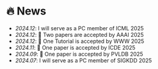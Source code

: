 # 🔥 News
- *2024.12*: I will serve as a PC member of ICML 2025
- *2024.12*: 🎉 Two papers are accepted by AAAI 2025
- *2024.12*: 🎉 One Tutorial is accepted by WWW 2025
- *2024.11*: 🎉 One paper is accepted by ICDE 2025
- *2024.09*: 🎉 One paper is accepted by PVLDB 2025
- *2024.07*: I will serve as a PC member of SIGKDD 2025
